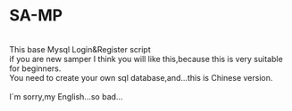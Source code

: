 # SA-MP
<br />This base Mysql Login&Register script
<br />if you are new samper I think you will like this,because this is very suitable for beginners.	
<br />You need to create your own sql database,and...this is Chinese version.	
<br />I`m sorry,my English...so bad...	

